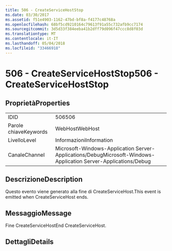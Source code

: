 ```yaml
---
title: 506 - CreateServiceHostStop
ms.date: 03/30/2017
ms.assetid: f51e4903-1162-47bd-bf8a-f4177c48768a
ms.openlocfilehash: 68bf5cd9210164c79613f91a55c732afb9cc7174
ms.sourcegitcommit: 3d5d33f384eeba41b2dff79d096f47ccc8d8f03d
ms.translationtype: MT
ms.contentlocale: it-IT
ms.lasthandoff: 05/04/2018
ms.locfileid: "33466918"
---
```

# <a name="506---createservicehoststop"></a><span data-ttu-id="33ffe-102">506 - CreateServiceHostStop</span><span class="sxs-lookup"><span data-stu-id="33ffe-102">506 - CreateServiceHostStop</span></span>
## <a name="properties"></a><span data-ttu-id="33ffe-103">Proprietà</span><span class="sxs-lookup"><span data-stu-id="33ffe-103">Properties</span></span>  
  
|||  
|-|-|  
|<span data-ttu-id="33ffe-104">ID</span><span class="sxs-lookup"><span data-stu-id="33ffe-104">ID</span></span>|<span data-ttu-id="33ffe-105">506</span><span class="sxs-lookup"><span data-stu-id="33ffe-105">506</span></span>|  
|<span data-ttu-id="33ffe-106">Parole chiave</span><span class="sxs-lookup"><span data-stu-id="33ffe-106">Keywords</span></span>|<span data-ttu-id="33ffe-107">WebHost</span><span class="sxs-lookup"><span data-stu-id="33ffe-107">WebHost</span></span>|  
|<span data-ttu-id="33ffe-108">Livello</span><span class="sxs-lookup"><span data-stu-id="33ffe-108">Level</span></span>|<span data-ttu-id="33ffe-109">Informazioni</span><span class="sxs-lookup"><span data-stu-id="33ffe-109">Information</span></span>|  
|<span data-ttu-id="33ffe-110">Canale</span><span class="sxs-lookup"><span data-stu-id="33ffe-110">Channel</span></span>|<span data-ttu-id="33ffe-111">Microsoft-Windows-Application Server-Applications/Debug</span><span class="sxs-lookup"><span data-stu-id="33ffe-111">Microsoft-Windows-Application Server-Applications/Debug</span></span>|  
  
## <a name="description"></a><span data-ttu-id="33ffe-112">Descrizione</span><span class="sxs-lookup"><span data-stu-id="33ffe-112">Description</span></span>  
 <span data-ttu-id="33ffe-113">Questo evento viene generato alla fine di CreateServiceHost.</span><span class="sxs-lookup"><span data-stu-id="33ffe-113">This event is emitted when CreateServiceHost ends.</span></span>  
  
## <a name="message"></a><span data-ttu-id="33ffe-114">Messaggio</span><span class="sxs-lookup"><span data-stu-id="33ffe-114">Message</span></span>  
 <span data-ttu-id="33ffe-115">Fine CreateServiceHost</span><span class="sxs-lookup"><span data-stu-id="33ffe-115">End CreateServiceHost.</span></span>  
  
## <a name="details"></a><span data-ttu-id="33ffe-116">Dettagli</span><span class="sxs-lookup"><span data-stu-id="33ffe-116">Details</span></span>

